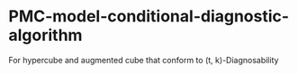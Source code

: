 # PMC-model-conditional-diagnostic-algorithm
For hypercube and augmented cube that conform to (t, k)-Diagnosability 
